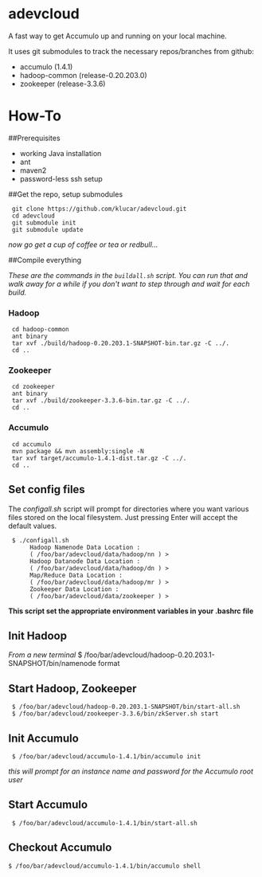 adevcloud
=========
A fast way to get Accumulo up and running on your local machine.

It uses git submodules to track the necessary repos/branches from github:
* accumulo (1.4.1)
* hadoop-common (release-0.20.203.0)
* zookeeper (release-3.3.6)

# How-To
##Prerequisites
* working Java installation
* ant
* maven2
* password-less ssh setup

##Get the repo, setup submodules 

     git clone https://github.com/klucar/adevcloud.git
     cd adevcloud
     git submodule init
     git submodule update

_now go get a cup of coffee or tea or redbull..._

##Compile everything

_These are the commands in the `buildall.sh` script. You can run that and walk away for a while if you 
don't want to step through and wait for each build._

### Hadoop

     cd hadoop-common
     ant binary
     tar xvf ./build/hadoop-0.20.203.1-SNAPSHOT-bin.tar.gz -C ../.
     cd ..

### Zookeeper
    
     cd zookeeper
     ant binary
     tar xvf ./build/zookeeper-3.3.6-bin.tar.gz -C ../.
     cd ..

### Accumulo

     cd accumulo
     mvn package && mvn assembly:single -N
     tar xvf target/accumulo-1.4.1-dist.tar.gz -C ../.
     cd ..

## Set config files
The _configall.sh_ script will prompt for directories where you want various files stored on the local filesystem.
Just pressing Enter will accept the default values.

     $ ./configall.sh 
          Hadoop Namenode Data Location : 
          ( /foo/bar/adevcloud/data/hadoop/nn ) > 
          Hadoop Datanode Data Location : 
          ( /foo/bar/adevcloud/data/hadoop/dn ) > 
          Map/Reduce Data Location : 
          ( /foo/bar/adevcloud/data/hadoop/mr ) > 
          Zookeeper Data Location : 
          ( /foo/bar/adevcloud/data/zookeeper ) > 

__This script set the appropriate environment variables in your .bashrc file__

## Init Hadoop
_From a new terminal_
     $ /foo/bar/adevcloud/hadoop-0.20.203.1-SNAPSHOT/bin/namenode format

## Start Hadoop, Zookeeper
     $ /foo/bar/adevcloud/hadoop-0.20.203.1-SNAPSHOT/bin/start-all.sh
     $ /foo/bar/adevcloud/zookeeper-3.3.6/bin/zkServer.sh start

## Init Accumulo
     $ /foo/bar/adevcloud/accumulo-1.4.1/bin/accumulo init

_this will prompt for an instance name and password for the Accumulo root user_

## Start Accumulo
     $ /foo/bar/adevcloud/accumulo-1.4.1/bin/start-all.sh

## Checkout Accumulo
    $ /foo/bar/adevcloud/accumulo-1.4.1/bin/accumulo shell





